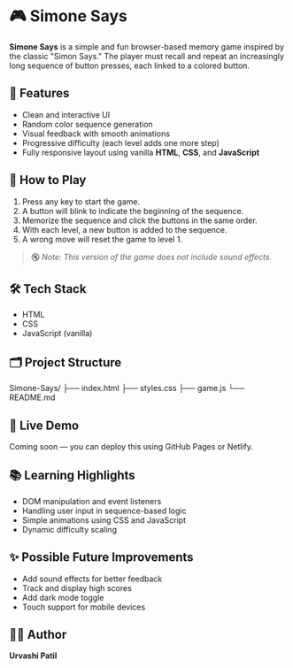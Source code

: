 # 🎮 Simone Says

**Simone Says** is a simple and fun browser-based memory game inspired by the classic "Simon Says." The player must recall and repeat an increasingly long sequence of button presses, each linked to a colored button.

## 🌟 Features

- Clean and interactive UI
- Random color sequence generation
- Visual feedback with smooth animations
- Progressive difficulty (each level adds one more step)
- Fully responsive layout using vanilla **HTML**, **CSS**, and **JavaScript**

## 🧠 How to Play

1. Press any key to start the game.
2. A button will blink to indicate the beginning of the sequence.
3. Memorize the sequence and click the buttons in the same order.
4. With each level, a new button is added to the sequence.
5. A wrong move will reset the game to level 1.

> 🔇 *Note: This version of the game does not include sound effects.*

## 🛠️ Tech Stack

- HTML  
- CSS  
- JavaScript (vanilla)

## 🗂 Project Structure

Simone-Says/
├── index.html
├── styles.css
├── game.js
└── README.md


## 🚀 Live Demo

Coming soon — you can deploy this using GitHub Pages or Netlify.

## 📚 Learning Highlights

- DOM manipulation and event listeners
- Handling user input in sequence-based logic
- Simple animations using CSS and JavaScript
- Dynamic difficulty scaling

## ✨ Possible Future Improvements

- Add sound effects for better feedback
- Track and display high scores
- Add dark mode toggle
- Touch support for mobile devices

## 👩‍💻 Author

**Urvashi Patil**


